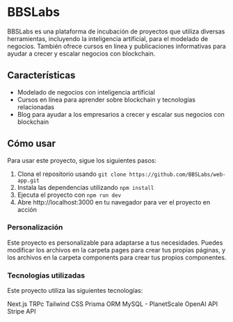 # BBSLabs
BBSLabs es una plataforma de incubación de proyectos que utiliza diversas herramientas, incluyendo la inteligencia artificial, para el modelado de negocios. También ofrece cursos en línea y publicaciones informativas para ayudar a crecer y escalar negocios con blockchain.

## Características
- Modelado de negocios con inteligencia artificial
- Cursos en línea para aprender sobre blockchain y tecnologías relacionadas
- Blog para ayudar a los empresarios a crecer y escalar sus negocios con blockchain

## Cómo usar
Para usar este proyecto, sigue los siguientes pasos:

1. Clona el repositorio usando ```git clone https://github.com/BBSLabs/web-app.git```
2. Instala las dependencias utilizando ```npm install```
3. Ejecuta el proyecto con ```npm run dev```
4. Abre http://localhost:3000 en tu navegador para ver el proyecto en acción

### Personalización
Este proyecto es personalizable para adaptarse a tus necesidades. Puedes modificar los archivos en la carpeta pages para crear tus propias páginas, y los archivos en la carpeta components para crear tus propios componentes.

### Tecnologías utilizadas
Este proyecto utiliza las siguientes tecnologías:

Next.js
TRPc
Tailwind CSS
Prisma ORM
MySQL - PlanetScale
OpenAI API
Stripe API
